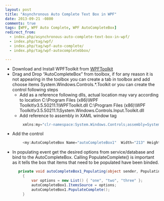 ```yaml
---
layout: post
title: "Asynchronous Auto Complete Text Box in WPF"
date: 2013-09-21 -0800
comments: true
tags: [WPF, WPF Auto Complete, WPF AutoCompleteBox]
redirect_from:
  - index.php/asynchronous-auto-complete-text-box-in-wpf/
  - index.php/tag/wpf/
  - index.php/tag/wpf-auto-complete/
  - index.php/tag/wpf-autocompletebbox/

---
```

* Download and Install WPFToolkit from [WPFToolkit](http://wpf.codeplex.com/releases/view/40535)
*  Drag and Drop “AutoCompleteBox” from toolbox, if for any reason it is not appearing in the toolbox you can create a tab in toolbox and add choose items System.Windows.Controls.*.Toolkit or you can create the control following steps
   * Add as a reference following dlls, actual location may vary according to location C:\Program Files (x86)\WPF Toolkit\v3.5.50211.1\WPFToolkit.dll              C:\Program Files (x86)\WPF Toolkit\v3.5.50211.1\System.Windows.Controls.Input.Toolkit.dll
   * Add reference to assembly in XAML window tag
 
```csharp
        xmlns:my="clr-namespace:System.Windows.Controls;assembly=System.Windows.Controls.Input.Toolkit"
```

   * Add the control
  
```csharp
        <my:AutoCompleteBox Name="autoCompleteBox1"  Width="213" Height="25" Populating="autoCompleteBox1_Populating" />
```

* In populating event get the desired options from service/database and bind to the AutoCompleteBox. Calling PopulateComplete() is important as it tells the box that items that need to be populated have been binded.

```csharp
      private void autoCompleteBox1_Populating(object sender, PopulatingEventArgs e)
        {
            var options = new List() { "one", "two", "three" };
            autoCompleteBox1.ItemsSource = options;
            autoCompleteBox1.PopulateComplete();
        }
```

